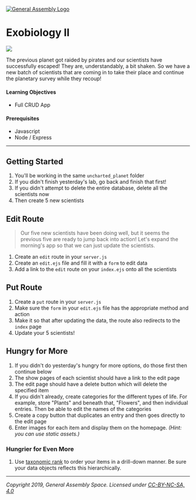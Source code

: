 [![General Assembly Logo](https://camo.githubusercontent.com/1a91b05b8f4d44b5bbfb83abac2b0996d8e26c92/687474703a2f2f692e696d6775722e636f6d2f6b6538555354712e706e67)](https://generalassemb.ly)

# Exobiology II

![](https://i.imgur.com/naenSjp.png)

The previous planet got raided by pirates and our scientists have successfully escaped! They are, understandably, a bit shaken. So we have a new batch of scientists that are coming in to take their place and continue the planetary survey while they recoup!

#### Learning Objectives

- Full CRUD App

#### Prerequisites

- Javascript
- Node / Express

---

## Getting Started

1. You'll be working in the same `uncharted_planet` folder
1. If you didn't finish yesterday's lab, go back and finish that first!
1. If you didn't attempt to delete the entire database, delete all the scientists now
1. Then create 5 new scientists

## Edit Route

> Our five new scientists have been doing well, but it seems the previous five are ready to jump back into action! Let's expand the morning's app so that we can just update the scientists.

1. Create an `edit` route in your `server.js`
1. Create an `edit.ejs` file and fill it with a `form` to edit data
1. Add a link to the `edit` route on your `index.ejs` onto all the scientists

## Put Route

1. Create a `put` route in your `server.js`
1. Make sure the `form` in your `edit.ejs` file has the appropriate method and action
1. Make it so that after updating the data, the route also redirects to the `index` page
1. Update your 5 scientists!

## Hungry for More

1. If you didn't do yesterday's hungry for more options, do those first then continue below
1. The show pages of each scientist should have a link to the edit page
1. The edit page should have a delete button which will delete the specified item
1. If you didn't already, create categories for the different types of life. For example, store "Plants" and beneath that, "Flowers", and then individual entries. Then be able to edit the names of the categories
1. Create a copy button that duplicates an entry and then goes directly to the edit page
1. Enter images for each item and display them on the homepage. _(Hint: you can use static assets.)_

### Hungrier for Even More

1. Use [taxonomic rank](https://en.wikipedia.org/wiki/Taxonomic_rank) to order your items in a drill-down manner. Be sure your data objects reflects this hierarchically.

---

*Copyright 2019, General Assembly Space. Licensed under [CC-BY-NC-SA, 4.0](https://creativecommons.org/licenses/by-nc-sa/4.0/)*
